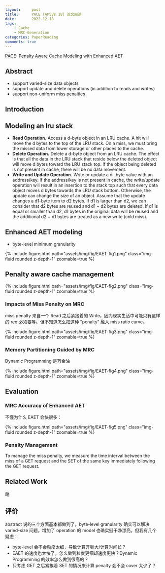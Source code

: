 ```yaml
---
layout:     post
title:      PACE (APSys 18) 论文阅读
date:       2022-12-18
tags:
    - Cache
    - MRC-Generation
categories: PaperReading
comments: true
---
```


[PACE: Penalty Aware Cache Modeling with Enhanced AET](https://dl.acm.org/doi/pdf/10.1145/3265723.3265736)

## Abstract

- support varied-size data objects
- support update and delete operations (in addition to reads and writes)
- support non-uniform miss penalties

## Introduction

## Modeling an lru stack

- **Read Operation.** Access a d-byte object in an LRU cache. A hit will move the d bytes to the top of the LRU stack. On a miss, we must bring the missed data from lower storage or other places to the cache.
- **Delete Operation.** Delete a d-byte object from an LRU cache. The effect is that all the data in the LRU stack that reside below the deleted object will move d bytes toward the LRU stack top. If the object being deleted is not present in cache, there will be no data movement.
- **Write and Update Operation.** Write or update a d -byte value with an address/key. If the address/key is not present in cache, the write/update operation will result in an insertion to the stack top such that every data object moves d bytes towards the LRU stack bottom. Otherwise, the update can change the size of an object. Assume that the update changes a d1-byte item to d2 bytes. If d1 is larger than d2, we can consider that d2 bytes are reused and d1 − d2 bytes are deleted. If d1 is equal or smaller than d2, d1 bytes in the original data will be reused and the additional d2 − d1 bytes are treated as a new write (cold miss).

## Enhanced AET modeling

- byte-level minimum granularity

{% include figure.html path="assets/img/fig/EAET-fig1.png" class="img-fluid rounded z-depth-1" zoomable=true %}

## Penalty aware cache management

{% include figure.html path="assets/img/fig/EAET-fig2.png" class="img-fluid rounded z-depth-1" zoomable=true %}

### Impacts of Miss Penalty on MRC

miss penalty 来自一个 Read 之后紧接着的 Write，因为现实生活中可能只有这样的 req 必须要等。但不知道怎么把这种 "penalty" 融入 miss ratio curve。

{% include figure.html path="assets/img/fig/EAET-fig3.png" class="img-fluid rounded z-depth-1" zoomable=true %}

### Memory Partitioning Guided by MRC

Dynamic Programming 是万金油

{% include figure.html path="assets/img/fig/EAET-fig4.png" class="img-fluid rounded z-depth-1" zoomable=true %}

## Evaluation

### MRC Accuracy of Enhanced AET

不懂为什么 EAET 会快很多：

{% include figure.html path="assets/img/fig/EAET-fig5.png" class="img-fluid rounded z-depth-1" zoomable=true %}

### Penalty Management

To manage the miss penalty, we measure the time interval between the miss of a GET request and the SET of the same key immediately following the GET request.

## Related Work

略

## 评价

abstract 说的三个方面基本都做到了，byte-level granularity 确实可以解决 varied-size 问题，增加了 operation 的 model 也确实挺干净漂亮。但我有几个疑虑：

- byte-level 会不会粒度太细，导致计算开销大/计算时间长？
- EAET 的速度也太快了，怎么做到粒度更细却速度更快？Dynamic Programming 的效率怎么做到很高的？
- 只考虑 GET 之后紧挨着 SET 的情况来计算 penalty 会不会 cover 太少了？